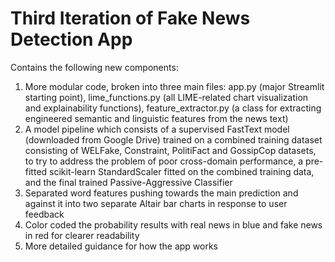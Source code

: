 # Third Iteration of Fake News Detection App

Contains the following new components:

1. More modular code, broken into three main files: app.py (major Streamlit starting point), lime_functions.py (all LIME-related chart visualization and explainability functions),
feature_extractor.py (a class for extracting engineered semantic and linguistic features from the news text)
2. A model pipeline which consists of a supervised FastText model (downloaded from Google Drive) trained on a combined training dataset consisting of WELFake, Constraint, PolitiFact and GossipCop datasets, to try to address the problem of poor cross-domain performance, a pre-fitted scikit-learn StandardScaler fitted on the combined training data, and the final trained Passive-Aggressive Classifier
3. Separated word features pushing towards the main prediction and against it into two separate Altair bar charts in response to user feedback
4. Color coded the probability results with real news in blue and fake news in red for clearer readability
5. More detailed guidance for how the app works


